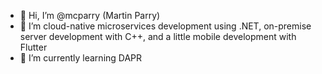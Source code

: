 - 👋 Hi, I’m @mcparry (Martin Parry)
- 👀 I’m cloud-native microservices development using .NET, on-premise server development with C++, and a little mobile development with Flutter
- 🌱 I’m currently learning DAPR

<!---
mcparry/mcparry is a ✨ special ✨ repository because its `README.md` (this file) appears on your GitHub profile.
You can click the Preview link to take a look at your changes.
--->
